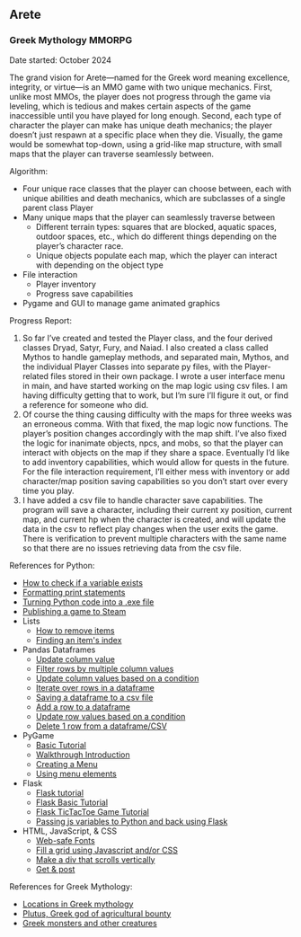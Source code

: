 ## Arete
### Greek Mythology MMORPG

Date started: October 2024

The grand vision for Arete—named for the Greek word meaning excellence, integrity, or virtue—is an MMO game with two unique mechanics. First, unlike most MMOs, the player does not progress through the game via leveling, which is tedious and makes certain aspects of the game inaccessible until you have played for long enough. Second, each type of character the player can make has unique death mechanics; the player doesn’t just respawn at a specific place when they die. Visually, the game would be somewhat top-down, using a grid-like map structure, with small maps that the player can traverse seamlessly between.

Algorithm:
* Four unique race classes that the player can choose between, each with unique abilities and death mechanics, which are subclasses of a single parent class Player
* Many unique maps that the player can seamlessly traverse between
    * Different terrain types: squares that are blocked, aquatic spaces, outdoor spaces, etc., which do different things depending on the player’s character race.
    * Unique objects populate each map, which the player can interact with depending on the object type
* File interaction
    * Player inventory
    * Progress save capabilities
* Pygame and GUI to manage game animated graphics

Progress Report:
1. So far I’ve created and tested the Player class, and the four derived classes Dryad, Satyr, Fury, and Naiad. I also created a class called Mythos to handle gameplay methods, and separated main, Mythos, and the individual Player Classes into separate py files, with the Player-related files stored in their own package. I wrote a user interface menu in main, and have started working on the map logic using csv files. I am having difficulty getting that to work, but I’m sure I’ll figure it out, or find a reference for someone who did.
2. Of course the thing causing difficulty with the maps for three weeks was an erroneous comma. With that fixed, the map logic now functions. The player’s position changes accordingly with the map shift. I’ve also fixed the logic for inanimate objects, npcs, and mobs, so that the player can interact with objects on the map if they share a space. Eventually I’d like to add inventory capabilities, which would allow for quests in the future. For the file interaction requirement, I’ll either mess with inventory or add character/map position saving capabilities so you don’t start over every time you play.
3. I have added a csv file to handle character save capabilities. The program will save a character, including their current xy position, current map, and current hp when the character is created, and will update the data in the csv to reflect play changes when the user exits the game. There is verification to prevent multiple characters with the same name so that there are no issues retrieving data from the csv file.

References for Python:
* [How to check if a variable exists](https://stackoverflow.com/questions/843277/how-do-i-check-if-a-variable-exists)
* [Formatting print statements](https://docs.python.org/3/tutorial/inputoutput.html)
* [Turning Python code into a .exe file](https://www.geeksforgeeks.org/python/convert-python-script-to-exe-file/)
* [Publishing a game to Steam](https://partner.steamgames.com/steamdirect)
* Lists
    * [How to remove items](https://www.geeksforgeeks.org/how-to-remove-an-item-from-the-list-in-python/)
    * [Finding an item's index](https://www.geeksforgeeks.org/python-list-index/)
* Pandas Dataframes
    * [Update column value](https://www.geeksforgeeks.org/update-column-value-of-csv-in-python)
    * [Filter rows by multiple column values](https://saturncloud.io/blog/how-to-use-pandas-to-check-multiple-columns-for-a-condition/#:~:text=to%20switch%20tools.-,Using%20the%20loc%20Method%20to%20Filter%20Rows%20Based%20on%20Multiple,operators%20to%20combine%20multiple%20conditions.)
    * [Update column values based on a condition](https://datascience.stackexchange.com/questions/58232/conditional-statement-to-update-columns-based-on-range)
    * [Iterate over rows in a dataframe](https://www.geeksforgeeks.org/different-ways-to-iterate-over-rows-in-pandas-dataframe/)
    * [Saving a dataframe to a csv file](https://www.geeksforgeeks.org/saving-a-pandas-dataframe-as-a-csv/)
    * [Add a row to a dataframe](https://www.geeksforgeeks.org/how-to-add-one-row-in-an-existing-pandas-dataframe/)
    * [Update row values based on a condition](https://saturncloud.io/blog/how-to-update-values-in-a-specific-row-in-a-python-pandas-dataframe/#:~:text=Updating%20a%20single%20value%20in%20a%20row,-Let's%20start%20with&text=We%20can%20use%20the%20.,desired%20column%20using%20the%20%3D%20operator.)
    * [Delete 1 row from a dataframe/CSV](https://www.geeksforgeeks.org/how-to-delete-only-one-row-in-csv-with-python/)
* PyGame
    * [Basic Tutorial](https://www.geeksforgeeks.org/python/pygame-tutorial/)
    * [Walkthrough Introduction](https://www.geeksforgeeks.org/python/introduction-to-pygame/)
    * [Creating a Menu](https://www.geeksforgeeks.org/python/create-settings-menu-in-python-pygame/)
    * [Using menu elements](https://pygame-menu.readthedocs.io/en/3.5.6/_source/create_menu.html)
* Flask
    * [Flask tutorial](https://www.geeksforgeeks.org/flask-tutorial/)
    * [Flask Basic Tutorial](https://www.geeksforgeeks.org/python-introduction-to-web-development-using-flask/)
    * [Flask TicTacToe Game Tutorial](https://www.youtube.com/watch?v=qSAFEV-k_Fk)
    * [Passing js variables to Python and back using Flask](https://www.geeksforgeeks.org/pass-javascript-variables-to-python-in-flask/)
* HTML, JavaScript, & CSS
    * [Web-safe Fonts](https://www.w3schools.com/cssref/css_websafe_fonts.php)
    * [Fill a grid using Javascript and/or CSS](https://stackoverflow.com/questions/57550082/creating-a-16x16-grid-using-javascript)
    * [Make a div that scrolls vertically](https://www.geeksforgeeks.org/making-a-div-vertically-scrollable-using-css/)
    * [Get & post](https://healeycodes.com/talking-between-languages)

References for Greek Mythology:
* [Locations in Greek mythology](https://www.greekmythology.com/Myths/Places/places.html)
* [Plutus, Greek god of agricultural bounty](https://www.theoi.com/Georgikos/Ploutos.html)
* [Greek monsters and other creatures](https://en.m.wikipedia.org/wiki/List_of_Greek_mythological_creatures)